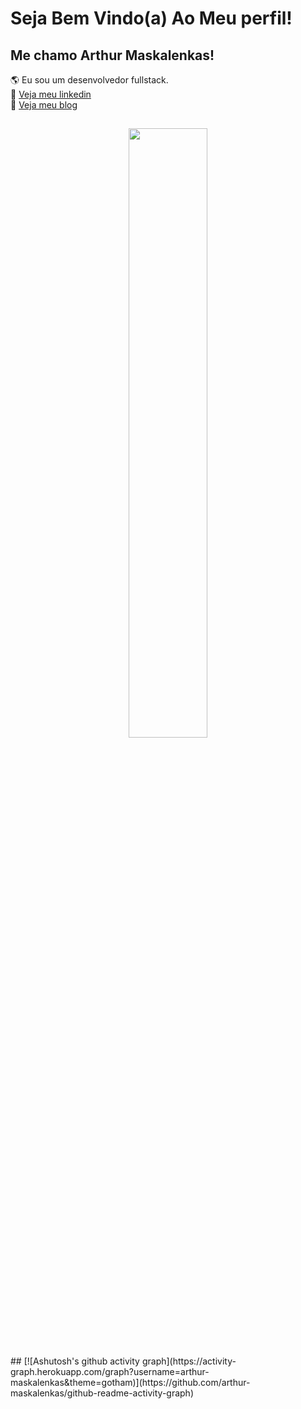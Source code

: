 # Seja Bem Vindo(a) Ao Meu perfil!

## Me chamo Arthur Maskalenkas!

🌎 Eu sou um desenvolvedor fullstack.
</br>
💼 <a href="https://www.linkedin.com/in/arthur-maskalenkas-915431214/">Veja meu linkedin</a>
<br/>
📲  <a href="https://maskalenkas.dev/">Veja meu blog</a>
</br>

##
<p align="center" width="100%">
    <img width= "50%" src="http://github-readme-streak-stats.herokuapp.com?user=arthur-maskalenkas&theme=gotham&hide_border=true" width="450"/>
</p>
## 
[![Ashutosh's github activity graph](https://activity-graph.herokuapp.com/graph?username=arthur-maskalenkas&theme=gotham)](https://github.com/arthur-maskalenkas/github-readme-activity-graph)
